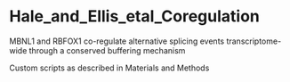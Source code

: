 # Hale_and_Ellis_etal_Coregulation
MBNL1 and RBFOX1 co-regulate alternative splicing events transcriptome-wide through a conserved buffering mechanism

Custom scripts as described in Materials and Methods
